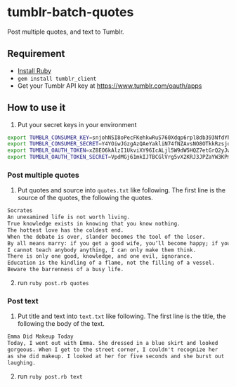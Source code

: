 # tumblr-batch-quotes
Post multiple quotes, and text to Tumblr.

## Requirement
 - [Install Ruby](https://www.ruby-lang.org/en/downloads/)
 - `gem install tumblr_client`
 - Get your Tumblr API key at https://www.tumblr.com/oauth/apps

## How to use it
1. Put your secret keys in your environment
```bash
export TUMBLR_CONSUMER_KEY=snjohNSI8oPecFKehkwRuS760Xdqp6rpl8db393NfdYhahaha
export TUMBLR_CONSUMER_SECRET=Y4YOiwJGzgAzQAeYakliN74fNZAvsNO8OTkkRzsjoAflhahaha
export TUMBLR_OAUTH_TOKEN=xZ8EO6kAlzI1UkviXY96IcALjl5W9dW5HQZ7etGrQ2yJwhahaha
export TUMBLR_OAUTH_TOKEN_SECRET=VpdMGj61mkIJTBCGlVrg5vX2KRJ3JPZaYW3KPmtaJnhahaha
```

### Post multiple quotes
1. Put quotes and source into `quotes.txt` like following. The first
line is the source of the quotes, the following the quotes.
```txt
Socrates
An unexamined life is not worth living.
True knowledge exists in knowing that you know nothing.
The hottest love has the coldest end.
When the debate is over, slander becomes the tool of the loser.
By all means marry: if you get a good wife, you’ll become happy; if you get a bad one, you’ll become a philosopher.
I cannot teach anybody anything, I can only make them think.
There is only one good, knowledge, and one evil, ignorance.
Education is the kindling of a flame, not the filling of a vessel.
Beware the barrenness of a busy life.
```
2. run `ruby post.rb quotes`

### Post text
1. Put title and text into `text.txt` like following. The first
line is the title, the following the body of the text.
```txt
Emma Did Makeup Today
Today, I went out with Emma. She dressed in a blue skirt and looked
gorgeous. When I get to the street corner, I couldn't recognize her
as she did makeup. I looked at her for five seconds and she burst out
laughing.

```
2. run `ruby post.rb text`
